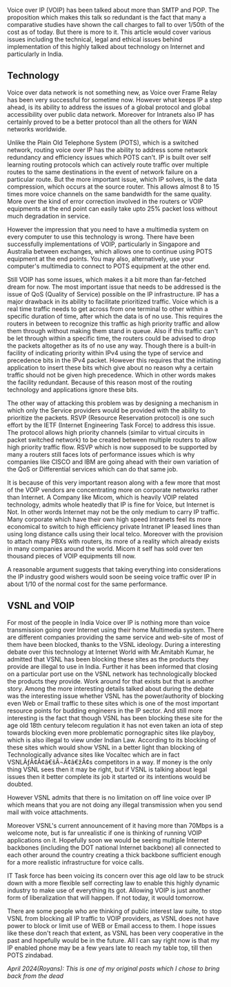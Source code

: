 Voice over IP (VOIP) has been talked about more than SMTP and POP. The proposition which makes this talk so redundant is the fact that many a comparative studies have shown the call charges to fall to over 1/50th of the cost as of today. But there is more to it. This article would cover various issues including the technical, legal and ethical issues behind implementation of this highly talked about technology on Internet and particularly in India.

## Technology

Voice over data network is not something new, as Voice over Frame Relay has been very successful for sometime now. However what keeps IP a step ahead, is its ability to address the issues of a global protocol and global accessibility over public data network. Moreover for Intranets also IP has certainly proved to be a better protocol than all the others for WAN networks worldwide.

Unlike the Plain Old Telephone System (POTS), which is a switched network, routing voice over IP has the ability to address some network redundancy and efficiency issues which POTS can't. IP is built over self learning routing protocols which can actively route traffic over multiple routes to the same destinations in the event of network failure on a particular route. But the more important issue, which IP solves, is the data compression, which occurs at the source router. This allows almost 8 to 15 times more voice channels on the same bandwidth for the same quality. More over the kind of error correction involved in the routers or VOIP equipments at the end point can easily take upto 25% packet loss without much degradation in service.

However the impression that you need to have a multimedia system on every computer to use this technology is wrong. There have been successfully implementations of VOIP, particularly in Singapore and Australia between exchanges, which allows one to continue using POTS equipment at the end points. You may also, alternatively, use your computer's multimedia to connect to POTS equipment at the other end.

Still VOIP has some issues, which makes it a bit more than far-fetched dream for now. The most important issue that needs to be addressed is the issue of QoS (Quality of Service) possible on the IP infrastructure. IP has a major drawback in its ability to facilitate prioritized traffic. Voice which is a real time traffic needs to get across from one terminal to other within a specific duration of time, after which the data is of no use. This requires the routers in between to recognize this traffic as high priority traffic and allow them through without making them stand in queue. Also if this traffic can't be let through within a specific time, the routers could be advised to drop the packets altogether as its of no use any way. Though there is a built-in facility of indicating priority within IPv4 using the type of service and precedence bits in the IPv4 packet. However this requires that the initiating application to insert these bits which give about no reason why a certain traffic should not be given high precedence. Which in other words makes the facility redundant. Because of this reason most of the routing technology and applications ignore these bits.

The other way of attacking this problem was by designing a mechanism in which only the Service providers would be provided with the ability to prioritize the packets. RSVP (Resource Reservation protocol) is one such effort by the IETF (Internet Engineering Task Force) to address this issue. The protocol allows high priority channels (similar to virtual circuits in packet switched network) to be created between multiple routers to allow high priority traffic flow. RSVP which is now supposed to be supported by many a routers still faces lots of performance issues which is why companies like CISCO and IBM are going ahead with their own variation of the QoS or Differential services which can do that same job.

It is because of this very important reason along with a few more that most of the VOIP vendors are concentrating more on corporate networks rather than Internet. A Company like Micom, which is heavily VOIP related technology, admits whole heatedly that IP is fine for Voice, but Internet is Not. In other words Internet may not be the only medium to carry IP traffic. Many corporate which have their own high speed Intranets feel its more economical to switch to high efficiency private Intranet IP leased lines than using long distance calls using their local telco. Moreover with the provision to attach many PBXs with routers, its more of a reality which already exists in many companies around the world. Micom it self has sold over ten thousand pieces of VOIP equipments till now.

A reasonable argument suggests that taking everything into considerations the IP industry good wishers would soon be seeing voice traffic over IP in about 1/10 of the normal cost for the same performance.

## VSNL and VOIP

For most of the people in India Voice over IP is nothing more than voice transmission going over Internet using their home Multimedia system. There are different companies providing the same service and web-site of most of them have been blocked, thanks to the VSNL ideology. During a interesting debate over this technology at Internet World with Mr.Amitabh Kumar, he admitted that VSNL has been blocking these sites as the products they provide are illegal to use in India. Further it has been informed that closing on a particular port use on the VSNL network has technologically blocked the products they provide. Work around for that exists but that is another story. Among the more interesting details talked about during the debate was the interesting issue whether VSNL has the power/authority of blocking even Web or Email traffic to these sites which is one of the most important resource points for budding engineers in the IP sector. And still more interesting is the fact that though VSNL has been blocking these site for the age old 18th century telecom regulation it has not even taken an iota of step towards blocking even more problematic pornographic sites like playboy, which is also illegal to view under Indian Law. According to its blocking of these sites which would show VSNL in a better light than blocking of Technologically advance sites like Vocaltec which are in fact VSNLÃƒÂ¢Ã¢â€šÂ¬Ã¢â€žÂ¢s competitors in a way. If money is the only thing VSNL sees then it may be right, but if VSNL is talking about legal issues then it better complete its job it started or its intentions would be doubted.

However VSNL admits that there is no limitation on off line voice over IP which means that you are not doing any illegal transmission when you send mail with voice attachments.

Moreover VSNL's current announcement of it having more than 70Mbps is a welcome note, but is far unrealistic if one is thinking of running VOIP applications on it. Hopefully soon we would be seeing multiple Internet backbones (including the DOT national Internet backbone) all connected to each other around the country creating a thick backbone sufficient enough for a more realistic infrastructure for voice calls.

IT Task force has been voicing its concern over this age old law to be struck down with a more flexible self correcting law to enable this highly dynamic industry to make use of everything its got. Allowing VOIP is just another form of liberalization that will happen. If not today, it would tomorrow.

There are some people who are thinking of public interest law suite, to stop VSNL from blocking all IP traffic to VOIP providers, as VSNL does not have power to block or limit use of WEB or Email access to them. I hope issues like these don't reach that extent, as VSNL has been very cooperative in the past and hopefully would be in the future. All I can say right now is that my IP enabled phone may be a few years late to reach my table top, till then POTS zindabad.


_April 2024(Royans): This is one of my original posts which I chose to bring back from the dead_
